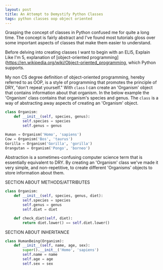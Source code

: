 ```yaml
---
layout: post
title: An Attempt to Demystify Python Classes
tags: python classes oop object oriented 
---
```


Grasping the concept of classes in Python confused me for quite a long time. The concept is fairly abstract and I've found most tutorials gloss over some important aspects of classes that make them easier to understand.

Before delving into creating classes I want to begin with an ELI5, Explain Like I'm 5, explanation of [object-oriented programming](https://en.wikipedia.org/wiki/Object-oriented_programming, which Python supports. 

My non CS degree definition of object-oriented programming, hereby referred to as OOP, is a style of programming that promotes the principle of DRY, "don't repeat yourself." With `class` I can create an 'Organism' object that contains information about that organism. In the below example the 'Organism' class contains that organism's species and genus. The `class` is a way of abstracting away aspects of creating an 'Organism' object.

```python
class Organism:
    def __init__(self, species, genus):
        self.species = species
        self.genus = genus

Human = Organism('Homo', 'sapiens')
Cow = Organism('Bos', 'taurus')
Gorilla = Organism('Gorilla', 'gorilla')
Orangutan = Organism('Pongo', 'borneo')

```

Abstraction is a sometimes-confusing computer science term that is essentially equivalent to DRY. By creating an 'Organism' class we've made it very simple, and non-repetitive, to create different 'Organisms' objects to store information about them.

SECTION ABOUT METHODS/ATTRIBUTES

```python
class Organism:
    def __init__(self, species, genus, diet):
        self.species = species
        self.genus = genus
        self.diet = diet

    def check_diet(self, diet):
        return diet.lower() == self.diet.lower()

```

SECTION ABOUT INHERITANCE 

```python
class HumanBeing(Organism):
    def __init__(self, name, age, sex):
        super().__init__('Homo', 'sapiens')
        self.name = name
        self.age = age
        self.sex = sex
```
